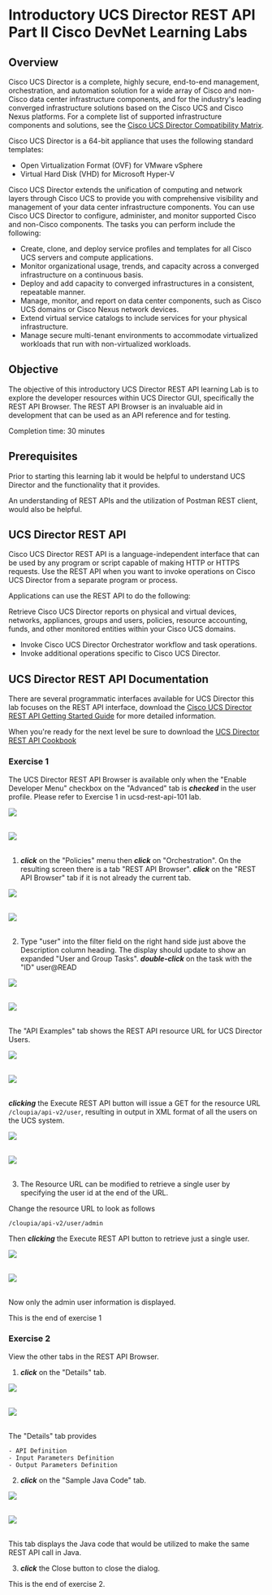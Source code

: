 # Introductory UCS Director REST API Part II Cisco DevNet Learning Labs

## Overview
Cisco UCS Director is a complete, highly secure, end-to-end management, orchestration, and automation solution for a wide array of Cisco and non-Cisco data center infrastructure components, and for the industry's leading converged infrastructure solutions based on the Cisco UCS and Cisco Nexus platforms. For a complete list of supported infrastructure components and solutions, see the [Cisco UCS Director Compatibility Matrix](http://www.cisco.com/c/en/us/support/servers-unified-computing/ucs-director/products-device-support-tables-list.html).

Cisco UCS Director is a 64-bit appliance that uses the following standard templates:

  - Open Virtualization Format (OVF) for VMware vSphere
  - Virtual Hard Disk (VHD) for Microsoft Hyper-V

Cisco UCS Director extends the unification of computing and network layers through Cisco UCS to provide you with comprehensive visibility and management of your data center infrastructure components. You can use Cisco UCS Director to configure, administer, and monitor supported Cisco and non-Cisco components. The tasks you can perform include the following:

  - Create, clone, and deploy service profiles and templates for all Cisco UCS servers and compute applications.
  - Monitor organizational usage, trends, and capacity across a converged infrastructure on a continuous basis.
  - Deploy and add capacity to converged infrastructures in a consistent, repeatable manner.
  - Manage, monitor, and report on data center components, such as Cisco UCS domains or Cisco Nexus network devices.
  - Extend virtual service catalogs to include services for your physical infrastructure.
  - Manage secure multi-tenant environments to accommodate virtualized workloads that run with non-virtualized workloads.

## Objective
The objective of this introductory UCS Director REST API learning Lab is to explore the developer resources within UCS Director GUI, specifically the REST API Browser. The REST API Browser is an invaluable aid in development that can be used as an API reference and for testing.

Completion time: 30 minutes

## Prerequisites
Prior to starting this learning lab it would be helpful to understand UCS Director and the functionality that it provides.

An understanding of REST APIs and the utilization of Postman REST client, would also be helpful.

## UCS Director REST API
Cisco UCS Director REST API is a language-independent interface that can be used by any program or script capable of making HTTP or HTTPS requests. Use the REST API when you want to invoke operations on Cisco UCS Director from a separate program or process.

Applications can use the REST API to do the following:

Retrieve Cisco UCS Director reports on physical and virtual devices, networks, appliances, groups and users, policies, resource accounting, funds, and other monitored entities within your Cisco UCS domains.

  - Invoke Cisco UCS Director Orchestrator workflow and task operations.
  - Invoke additional operations specific to Cisco UCS Director.

## UCS Director REST API Documentation
There are several programmatic interfaces available for UCS Director this lab focuses on the REST API interface, download the [Cisco UCS Director REST API Getting Started Guide](http://www.cisco.com/c/en/us/td/docs/unified_computing/ucs/ucs-director/rest-api-getting-started-guide/6-0/b_REST_API_Getting_Started_Guide_60.html#reference_3B72657257404E8FAAA0E23904E65DF2) for more detailed information.

When you're ready for the next level be sure to download the [UCS Director REST API Cookbook](http://www.cisco.com/c/en/us/support/servers-unified-computing/ucs-director/products-programming-reference-guides-list.html)

### Exercise 1
The UCS Director REST API Browser is available only when the "Enable Developer Menu" checkbox on the "Advanced" tab is <strong>*checked*</strong> in the user profile. Please refer to Exercise 1 in ucsd-rest-api-101 lab.

  ![](/posts/files/ucsd-rest-api-102/assets/images/ucsd-rest-api-102-01.jpg)<br/><br/>

  ![](assets/images/ucsd-rest-api-102-01.jpg)<br/><br/>

  1. <strong>*click*</strong> on the "Policies" menu then <strong>*click*</strong> on "Orchestration". On the resulting screen there is a tab "REST API Browser". <strong>*click*</strong> on the "REST API Browser" tab if it is not already the current tab.

  ![](/posts/files/ucsd-rest-api-102/assets/images/ucsd-rest-api-102-02.jpg)<br/><br/>

  ![](assets/images/ucsd-rest-api-102-02.jpg)<br/><br/>

  2. Type "user" into the filter field on the right hand side just above the Description column heading. The display should update to show an expanded "User and Group Tasks". <strong>*double-click*</strong> on the task with the "ID" user@READ

  ![](/posts/files/ucsd-rest-api-102/assets/images/ucsd-rest-api-102-03.jpg)<br/><br/>

  ![](assets/images/ucsd-rest-api-102-03.jpg)<br/><br/>

  The "API Examples" tab shows the REST API resource URL for UCS Director Users.

  ![](/posts/files/ucsd-rest-api-102/assets/images/ucsd-rest-api-102-04.jpg)<br/><br/>

  ![](assets/images/ucsd-rest-api-102-04.jpg)<br/><br/>

  <strong>*clicking*</strong> the Execute REST API button will issue a GET for the resource URL `/cloupia/api-v2/user`, resulting in output in XML format of all the users on the UCS system.

  ![](/posts/files/ucsd-rest-api-102/assets/images/ucsd-rest-api-102-05.jpg)<br/><br/>

  ![](assets/images/ucsd-rest-api-102-05.jpg)<br/><br/>

  3. The Resource URL can be modified to retrieve a single user by specifying the user id at the end of the URL.

  Change the resource URL to look as follows

  `/cloupia/api-v2/user/admin`

  Then <strong>*clicking*</strong> the Execute REST API button to retrieve just a single user.

  ![](/posts/files/ucsd-rest-api-102/assets/images/ucsd-rest-api-102-06.jpg)<br/><br/>

  ![](assets/images/ucsd-rest-api-102-06.jpg)<br/><br/>

  Now only the admin user information is displayed.

  This is the end of exercise 1

### Exercise 2
View the other tabs in the REST API Browser.

  1. <strong>*click*</strong> on the "Details" tab.

  ![](/posts/files/ucsd-rest-api-102/assets/images/ucsd-rest-api-102-07.jpg)<br/><br/>

  ![](assets/images/ucsd-rest-api-102-07.jpg)<br/><br/>

  The "Details" tab provides

    - API Definition
    - Input Parameters Definition
    - Output Parameters Definition

  2. <strong>*click*</strong> on the "Sample Java Code" tab.

  ![](/posts/files/ucsd-rest-api-102/assets/images/ucsd-rest-api-102-08.jpg)<br/><br/>

  ![](assets/images/ucsd-rest-api-102-08.jpg)<br/><br/>

  This tab displays the Java code that would be utilized to make the same REST API call in Java.

  3. <strong>*click*</strong> the Close button to close the dialog.

  This is the end of exercise 2.
  
